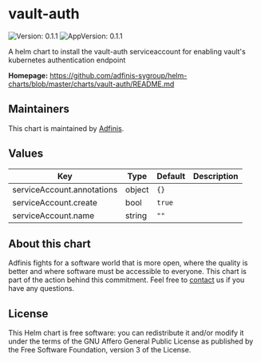 # vault-auth

![Version: 0.1.1](https://img.shields.io/badge/Version-0.1.1-informational?style=flat-square) ![AppVersion: 0.1.1](https://img.shields.io/badge/AppVersion-0.1.1-informational?style=flat-square)

A helm chart to install the vault-auth serviceaccount for enabling vault's kubernetes authentication endpoint

**Homepage:** <https://github.com/adfinis-sygroup/helm-charts/blob/master/charts/vault-auth/README.md>

## Maintainers
This chart is maintained by [Adfinis](https://adfinis.com/?pk_campaign=github&pk_kwd=helm-charts).

## Values

| Key | Type | Default | Description |
|-----|------|---------|-------------|
| serviceAccount.annotations | object | `{}` |  |
| serviceAccount.create | bool | `true` |  |
| serviceAccount.name | string | `""` |  |

## About this chart

Adfinis fights for a software world that is more open, where the quality is
better and where software must be accessible to everyone. This chart
is part of the action behind this commitment. Feel free to
[contact](https://adfinis.com/kontakt/?pk_campaign=github&pk_kwd=helm-charts)
us if you have any questions.

## License

This Helm chart is free software: you can redistribute it and/or modify it under the terms
of the GNU Affero General Public License as published by the Free Software Foundation,
version 3 of the License.
